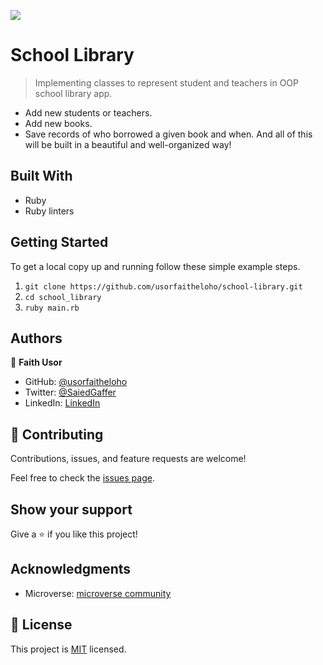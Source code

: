 ![](https://img.shields.io/badge/Microverse-blueviolet)

#  School Library

> Implementing classes to represent student and teachers in OOP school library app.

- Add new students or teachers.
 - Add new books.
 - Save records of who borrowed a given book and when.
And all of this will be built in a beautiful and well-organized way!

## Built With
- Ruby
- Ruby linters

## Getting Started

To get a local copy up and running follow these simple example steps.

1. `git clone https://github.com/usorfaitheloho/school-library.git`
2. `cd school_library`
3. `ruby main.rb`


## Authors

👤 **Faith Usor**

- GitHub: [@usorfaitheloho](https://github.com/usorfaitheloho)
- Twitter: [@SaiedGaffer](https://twitter.com/faith-usor16)
- LinkedIn: [LinkedIn](https://www.linkedin.com/in/faith-usor16/)

## 🤝 Contributing

Contributions, issues, and feature requests are welcome!

Feel free to check the [issues page](https://github.com/usorfaitheloho/school-library/issues).

## Show your support

Give a ⭐️ if you like this project!

## Acknowledgments

- Microverse: [microverse community](https://github.com/microverseinc)

## 📝 License

This project is [MIT](./MIT.md) licensed.